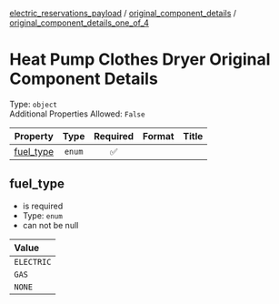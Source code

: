 


  
[electric_reservations_payload](electric_reservations_payload.md) / [original_component_details](original_component_details.md) / [original_component_details_one_of_4](original_component_details_one_of_4.md)
# Heat Pump Clothes Dryer Original Component Details
  
Type: `object`  
Additional Properties Allowed: `False`  
  

|Property|Type|Required|Format|Title|
| :---: | :---: | :---: | :---: | :---: |
|[fuel_type](#fuel_type)|`enum`|:white_check_mark:|||

## fuel_type
  
  
  

- is required
- Type: `enum`
- can not be null
  

|Value|
| :--- |
|`ELECTRIC`|
|`GAS`|
|`NONE`|
